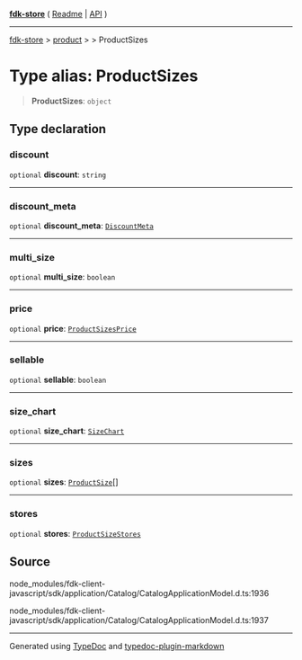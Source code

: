 [**fdk-store**](../../../README.md) ( [Readme](../../../README.md) \| [API](../../../API.md) )

---

[fdk-store](../../../API.md) > [product](../../README.md) > [<internal>](../README.md) > ProductSizes

# Type alias: ProductSizes

> **ProductSizes**: `object`

## Type declaration

### discount

`optional` **discount**: `string`

---

### discount_meta

`optional` **discount_meta**: [`DiscountMeta`](type-alias.DiscountMeta.md)

---

### multi_size

`optional` **multi_size**: `boolean`

---

### price

`optional` **price**: [`ProductSizesPrice`](type-alias.ProductSizesPrice.md)

---

### sellable

`optional` **sellable**: `boolean`

---

### size_chart

`optional` **size_chart**: [`SizeChart`](type-alias.SizeChart.md)

---

### sizes

`optional` **sizes**: [`ProductSize`](type-alias.ProductSize.md)[]

---

### stores

`optional` **stores**: [`ProductSizeStores`](type-alias.ProductSizeStores.md)

## Source

node_modules/fdk-client-javascript/sdk/application/Catalog/CatalogApplicationModel.d.ts:1936

node_modules/fdk-client-javascript/sdk/application/Catalog/CatalogApplicationModel.d.ts:1937

---

Generated using [TypeDoc](https://typedoc.org/) and [typedoc-plugin-markdown](https://www.npmjs.com/package/typedoc-plugin-markdown)
